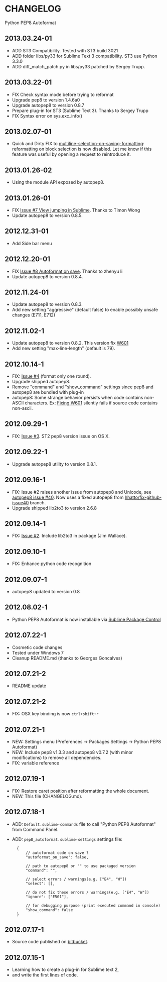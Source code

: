 # CHANGELOG
Python PEP8 Autoformat

## 2013.03.24-01
  - ADD ST3 Compatibility. Tested with ST3 build 3021
  - ADD folder libs/py33 for Sublime Text 3 compatibility. ST3 use Python 3.3.0
  - ADD diff_match_patch.py in libs/py33 patched by Sergey Trupp.

## 2013.03.22-01
  - FIX Check syntax mode before trying to reformat
  - Upgrade pep8 to version 1.4.6a0
  - Upgrade autopep8 to version 0.8.7
  - Prepare plug-in for ST3 (Sublime Text 3). Thanks to Sergey Trupp
  - FIX Syntax error on sys.exc_info()

## 2013.02.07-01
  - Quick and Dirty FIX to [multiline-selection-on-saving-formatting][issue9]: reformatting on block selection is now disabled.
  Let me know if this feature was useful by opening a request to reintroduce it.

## 2013.01.26-02
  - Using the module API exposed by autopep8.

## 2013.01.26-01
  - FIX [Issue #7 View jumping in Sublime][issue7]. Thanks to Timon Wong
  - Update autopep8 to version 0.8.5.

## 2012.12.31-01
  - Add Side bar menu

## 2012.12.20-01
  - FIX [Issue #8 Autoformat on save][issue8]. Thanks to zhenyu li
  - Update autopep8 to version 0.8.4.

## 2012.11.24-01
 - Update autopep8 to version 0.8.3.
 - Add new setting "aggressive" (default false) to enable possibly unsafe changes (E711, E712)

## 2012.11.02-1
 - Update autopep8 to version 0.8.2. This version fix [W601][fix-github-issue40]
 - Add new setting "max-line-length" (default is 79).

## 2012.10.14-1
- FIX: [Issue #4][issue4] (format only one round).
- Upgrade shipped autopep8.
- Remove "command" and "show_command" settings since pep8 and autopep8 are bundled with plug-in
- autopep8: Some strange behavior persists when code contains non-ASCII characters.
  Ex: [Fixing W601][fix-github-issue40] silently fails if source code contains non-ascii.

## 2012.09.29-1
- FIX: [Issue #3][issue3]. ST2 pep8 version issue on OS X.

## 2012.09.22-1
- Upgrade autopep8 utility to version 0.8.1.

## 2012.09.16-1
- FIX: Issue #2 raises another issue from autopep8 and Unicode, see [autopep8 issue #40][autopep8-issue40].
Now uses a fixed autopep8 from [hhatto/fix-github-issue40][fix-github-issue40] branch.
- Upgrade shipped lib2to3 to version 2.6.8

## 2012.09.14-1
- FIX: [Issue #2][issue2]. Include lib2to3 in package (Jim Wallace).

## 2012.09.10-1
- FIX: Enhance python code recognition

## 2012.09.07-1
- autopep8 updated to version 0.8

## 2012.08.02-1
- Python PEP8 Autoformat is now installable via [Sublime Package Control][spp]

## 2012.07.22-1
- Cosmetic code changes
- Tested under Windows 7
- Cleanup README.md (thanks to Georges Goncalves)

## 2012.07.21-2
- README update

## 2012.07.21-2
- FIX: OSX key binding is now `ctrl+shift+r`

## 2012.07.21-1
- NEW: Settings menu (Preferences -> Packages Settings -> Python PEP8 Autoformat)
- NEW: Include pep8 v1.3.3 and autopep8 v0.7.2 (with minor modifications) to remove all dependencies.
- FIX: variable reference

## 2012.07.19-1
- FIX: Restore caret position after reformatting the whole document.
- NEW: This file (CHANGELOG.md).

## 2012.07.18-1
- ADD: `Default.sublime-commands` file to call "Python PEP8 Autoformat" from Command Panel.
- ADD: `pep8_autoformat.sublime-settings` settings file:

		{
			// autoformat code on save ?
			"autoformat_on_save": false,

		    // path to autopep8 or "" to use packaged version
		    "command": "",

		    // select errors / warnings(e.g. ["E4", "W"])
		    "select": [],

		    // do not fix these errors / warnings(e.g. ["E4", "W"])
		    "ignore": ["E501"],

		    // for debugging purpose (print executed command in console)
		    "show_command": false
		}

## 2012.07.17-1
- Source code published on [bitbucket][sources].

## 2012.07.15-1
- Learning how to create a plug-in for Sublime text 2,
- and write the first lines of code.


[sources]: https://bitbucket.org/StephaneBunel/pythonpep8autoformat
[spp]: http://wbond.net/sublime_packages/package_control
[issue2]: https://bitbucket.org/StephaneBunel/pythonpep8autoformat/issue/2/import-error-during-formatting
[autopep8-issue40]: https://github.com/hhatto/autopep8/issues/40
[fix-github-issue40]: https://github.com/hhatto/autopep8/issues/40
[issue3]: https://bitbucket.org/StephaneBunel/pythonpep8autoformat/issue/3/downloaded-and-getting-error-on-ctrl-shift
[issue4]: https://bitbucket.org/StephaneBunel/pythonpep8autoformat/issue/4/format-only-one-round
[issue7]: https://bitbucket.org/StephaneBunel/pythonpep8autoformat/issue/7/view-jumping-in-sublime
[issue8]: https://bitbucket.org/StephaneBunel/pythonpep8autoformat/issue/8/change-on_post_save-to-on_pre_save
[issue9]: https://bitbucket.org/StephaneBunel/pythonpep8autoformat/issue/9/multiline-selection-on-saving-formatting
